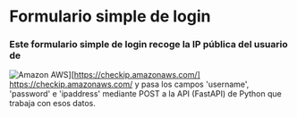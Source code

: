 # Formulario simple de login

### Este formulario simple de login recoge la IP pública del usuario de 

![Amazon AWS](https://img.shields.io/static/v1?style=plastic&message=Amazon+AWS&color=232F3E&logo=Amazon+AWS&logoColor=FFFFFF&label=)][https://checkip.amazonaws.com/]
https://checkip.amazonaws.com/ y pasa los campos 'username', 'password' e 'ipaddress' mediante POST a la API (FastAPI) de Python que trabaja con esos datos.
